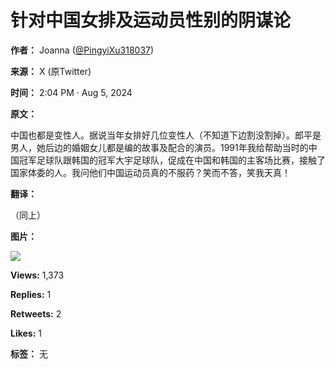 # 针对中国女排及运动员性别的阴谋论

**作者：** Joanna ([@PingyiXu318037](https://x.com/PingyiXu318037))

**来源：** X (原Twitter)

**时间：** 2:04 PM · Aug 5, 2024

**原文：**

中国也都是变性人。据说当年女排好几位变性人（不知道下边割没割掉）。郎平是男人，她后边的婚姻女儿都是编的故事及配合的演员。1991年我给帮助当时的中国冠军足球队跟韩国的冠军大宇足球队，促成在中国和韩国的主客场比赛，接触了国家体委的人。我问他们中国运动员真的不服药？笑而不答，笑我天真！

**翻译：**

（同上）

**图片：**

![](https://pbs.twimg.com/profile_images/1690098750688034816/XmTkch7w_normal.jpg)

**Views:** 1,373

**Replies:** 1

**Retweets:** 2

**Likes:** 1

**标签：** 无
